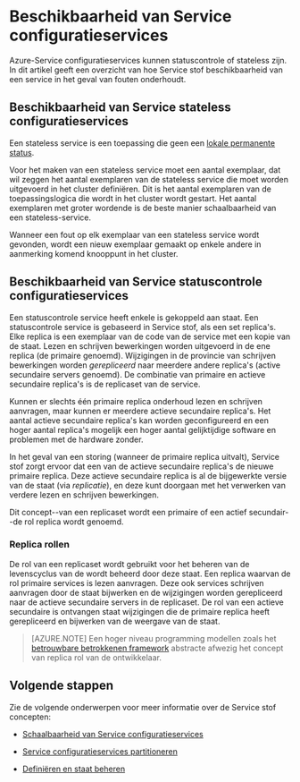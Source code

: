 <properties
   pageTitle="Beschikbaarheid van Service configuratieservices | Microsoft Azure"
   description="Beschrijving van fout detectie, failover en herstel voor services"
   services="service-fabric"
   documentationCenter=".net"
   authors="appi101"
   manager="timlt"
   editor=""/>

<tags
   ms.service="service-fabric"
   ms.devlang="dotnet"
   ms.topic="article"
   ms.tgt_pltfrm="NA"
   ms.workload="NA"
   ms.date="08/10/2016"
   ms.author="aprameyr"/>

# <a name="availability-of-service-fabric-services"></a>Beschikbaarheid van Service configuratieservices
Azure-Service configuratieservices kunnen statuscontrole of stateless zijn. In dit artikel geeft een overzicht van hoe Service stof beschikbaarheid van een service in het geval van fouten onderhoudt.

## <a name="availability-of-service-fabric-stateless-services"></a>Beschikbaarheid van Service stateless configuratieservices
Een stateless service is een toepassing die geen een [lokale permanente status](service-fabric-concepts-state.md).

Voor het maken van een stateless service moet een aantal exemplaar, dat wil zeggen het aantal exemplaren van de stateless service die moet worden uitgevoerd in het cluster definiëren. Dit is het aantal exemplaren van de toepassingslogica die wordt in het cluster wordt gestart. Het aantal exemplaren met groter wordende is de beste manier schaalbaarheid van een stateless-service.

Wanneer een fout op elk exemplaar van een stateless service wordt gevonden, wordt een nieuw exemplaar gemaakt op enkele andere in aanmerking komend knooppunt in het cluster.

## <a name="availability-of-service-fabric-stateful-services"></a>Beschikbaarheid van Service statuscontrole configuratieservices
Een statuscontrole service heeft enkele is gekoppeld aan staat. Een statuscontrole service is gebaseerd in Service stof, als een set replica's. Elke replica is een exemplaar van de code van de service met een kopie van de staat. Lezen en schrijven bewerkingen worden uitgevoerd in de ene replica (de primaire genoemd). Wijzigingen in de provincie van schrijven bewerkingen worden *gerepliceerd* naar meerdere andere replica's (active secundaire servers genoemd). De combinatie van primaire en actieve secundaire replica's is de replicaset van de service.

Kunnen er slechts één primaire replica onderhoud lezen en schrijven aanvragen, maar kunnen er meerdere actieve secundaire replica's. Het aantal actieve secundaire replica's kan worden geconfigureerd en een hoger aantal replica's mogelijk een hoger aantal gelijktijdige software en problemen met de hardware zonder.

In het geval van een storing (wanneer de primaire replica uitvalt), Service stof zorgt ervoor dat een van de actieve secundaire replica's de nieuwe primaire replica. Deze actieve secundaire replica is al de bijgewerkte versie van de staat (via *replicatie*), en deze kunt doorgaan met het verwerken van verdere lezen en schrijven bewerkingen.

Dit concept--van een replicaset wordt een primaire of een actief secundair--de rol replica wordt genoemd.

### <a name="replica-roles"></a>Replica rollen
De rol van een replicaset wordt gebruikt voor het beheren van de levenscyclus van de wordt beheerd door deze staat. Een replica waarvan de rol primaire services is lezen aanvragen. Deze ook services schrijven aanvragen door de staat bijwerken en de wijzigingen worden gerepliceerd naar de actieve secundaire servers in de replicaset. De rol van een actieve secundaire is ontvangen staat wijzigingen die de primaire replica heeft gerepliceerd en bijwerken van de weergave van de staat.

>[AZURE.NOTE] Een hoger niveau programming modellen zoals het [betrouwbare betrokkenen framework](service-fabric-reliable-actors-introduction.md) abstracte afwezig het concept van replica rol van de ontwikkelaar.

## <a name="next-steps"></a>Volgende stappen

Zie de volgende onderwerpen voor meer informatie over de Service stof concepten:

- [Schaalbaarheid van Service configuratieservices](service-fabric-concepts-scalability.md)

- [Service configuratieservices partitioneren](service-fabric-concepts-partitioning.md)

- [Definiëren en staat beheren](service-fabric-concepts-state.md)
